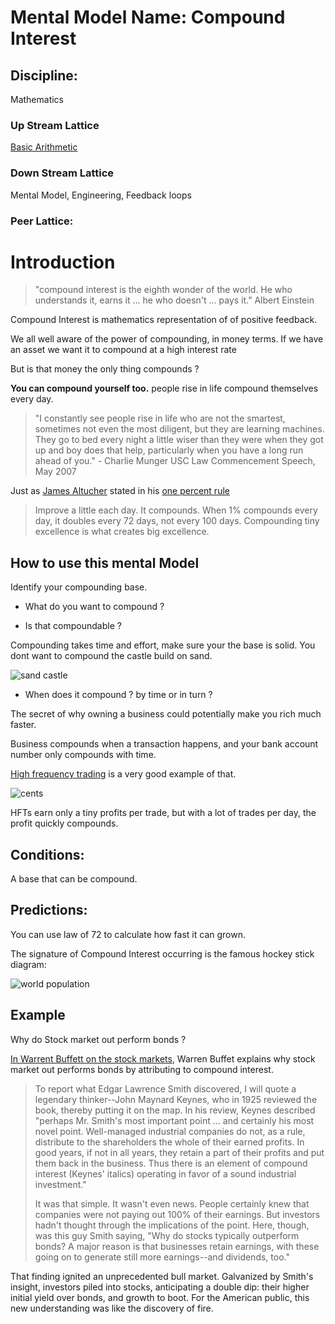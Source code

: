 # Mental Model Name: Compound Interest

## Discipline:

Mathematics

### Up Stream Lattice

[Basic Arithmetic](./discipline_mathematics,_basic_arithmetic.md)

### Down Stream Lattice

Mental Model, Engineering, Feedback loops


### Peer Lattice:



# Introduction

> "compound interest is the eighth wonder of the world. He who understands it, earns it ... he who doesn't ... pays it.” Albert Einstein

Compound Interest is mathematics representation of of positive feedback.

We all well aware of the power of compounding, in money terms. If we have an asset we want it to compound at a high interest rate

But is that money the only thing compounds ?

**You can compound yourself too.** people rise in life compound themselves every day.

> "I constantly see people rise in life who are not the smartest, sometimes not even the most diligent, but they are learning machines. They go to bed every night a little wiser than they were when they got up and boy does that help, particularly when you have a long run ahead of you." - Charlie Munger USC Law Commencement Speech, May 2007


Just as [James Altucher](http://www.jamesaltucher.com/) stated in his [one percent rule][2]

> Improve a little each day. It compounds. When 1% compounds every day, it doubles every 72 days, not every 100 days. Compounding tiny excellence is what creates big excellence.


## How to use this mental Model

Identify your compounding base.

* What do you want to compound ?

* Is that compoundable ?



Compounding takes time and effort, make sure your the base is solid. You dont want to compound the castle build on sand.


![sand castle](https://dl.dropboxusercontent.com/spa/8a95omz6xkznrmw/rdax53s3.png)

* When does it compound ? by time or in turn ?


The secret of why owning a business could potentially make you rich much faster.

Business compounds when a transaction happens, and your bank account number only compounds with time.

[High frequency trading](https://en.wikipedia.org/wiki/High-frequency_trading) is a very good example of that.

![ cents](https://upload.wikimedia.org/wikipedia/commons/5/5e/Assorted_United_States_coins.jpg)


HFTs earn only a tiny profits per trade, but with a lot of trades per day, the profit quickly compounds.




## Conditions:

A base that can be compound.

## Predictions:

You can use law of 72 to calculate how fast it can grown.

The signature of Compound Interest occurring is the famous hockey stick diagram:

![world population](http://www.marketcalls.in/wp-content/uploads/2010/11/Wordl-Population.jpg)




## Example

Why do Stock market out perform bonds ?

[In Warrent Buffett on the stock markets][3], Warren Buffet explains why stock market out performs bonds by attributing to compound interest.

> To report what Edgar Lawrence Smith discovered, I will quote a legendary thinker--John Maynard Keynes, who in 1925 reviewed the book, thereby putting it on the map. In his review, Keynes described "perhaps Mr. Smith's most important point ... and certainly his most novel point. Well-managed industrial companies do not, as a rule, distribute to the shareholders the whole of their earned profits. In good years, if not in all years, they retain a part of their profits and put them back in the business. Thus there is an element of compound interest (Keynes' italics) operating in favor of a sound industrial investment."
>
> It was that simple. It wasn't even news. People certainly knew that companies were not paying out 100% of their earnings. But investors hadn't thought through the implications of the point. Here, though, was this guy Smith saying, "Why do stocks typically outperform bonds? A major reason is that businesses retain earnings, with these going on to generate still more earnings--and dividends, too."

That finding ignited an unprecedented bull market. Galvanized by Smith's insight, investors piled into stocks, anticipating a double dip: their higher initial yield over bonds, and growth to boot. For the American public, this new understanding was like the discovery of fire.




[1]: https://en.wikipedia.org/wiki/Rule_of_72
[2]: http://www.jamesaltucher.com/2015/08/habits-one-percent/
[3]: http://archive.fortune.com/magazines/fortune/fortune_archive/2001/12/10/314691/index.htm


